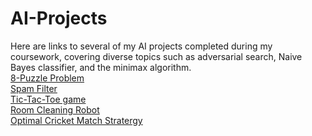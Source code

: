 # AI-Projects
Here are links to several of my AI projects completed during my coursework, covering diverse topics such as adversarial search, Naive Bayes classifier, and the minimax algorithm. <br>
[8-Puzzle Problem](https://github.com/Sat-ya-dev/8-Puzzle-Problem) <br>
[Spam Filter](https://github.com/Sat-ya-dev/Spam-Filter) <br>
[Tic-Tac-Toe game](https://github.com/Sat-ya-dev/Tic-Tac-Toe) <br>
[Room Cleaning Robot](https://github.com/Sat-ya-dev/Room-Cleaning-Robot) <br>
[Optimal Cricket Match Stratergy](https://github.com/Sat-ya-dev/Cricket-Match-Simulation) <br>
